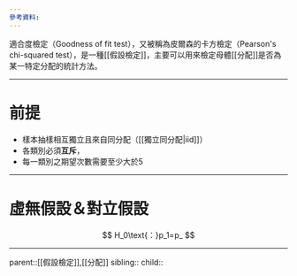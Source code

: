 ```yaml
---
參考資料:
---
```

適合度檢定（Goodness of fit test），又被稱為皮爾森的卡方檢定（Pearson's chi-squared test），是一種[[假設檢定]]，主要可以用來檢定母體[[分配]]是否為某一特定分配的統計方法。
- - -
# 前提
- 樣本抽樣相互獨立且來自同分配（[[獨立同分配|iid]]）
- 各類別必須**互斥**，
- 每一類別之期望次數需要至少大於5
- - -
# 虛無假設＆對立假設
$$
H_0\text{：}p_1=p_
$$
- - -
parent::[[假設檢定]],[[分配]]
sibling::
child::